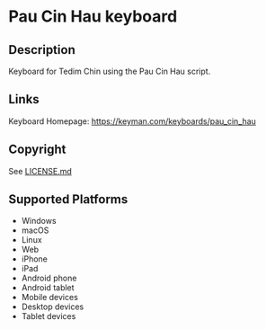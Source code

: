 Pau Cin Hau keyboard
==============

Description
-----------
Keyboard for Tedim Chin using the Pau Cin Hau script.

Links
-----
Keyboard Homepage: https://keyman.com/keyboards/pau_cin_hau

Copyright
---------
See [LICENSE.md](LICENSE.md)

Supported Platforms
-------------------
 * Windows
 * macOS
 * Linux
 * Web
 * iPhone
 * iPad
 * Android phone
 * Android tablet
 * Mobile devices
 * Desktop devices
 * Tablet devices

